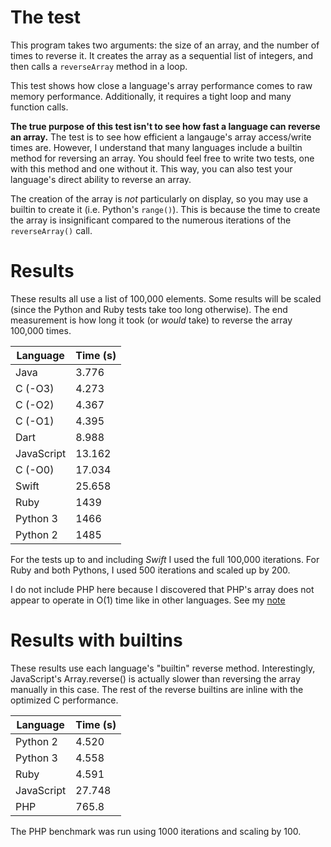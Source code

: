 # The test

This program takes two arguments: the size of an array, and the number of times to reverse it. It creates the array as a sequential list of integers, and then calls a `reverseArray` method in a loop.

This test shows how close a language's array performance comes to raw memory performance. Additionally, it requires a tight loop and many function calls.

**The true purpose of this test isn't to see how fast a language can reverse an array.** The test is to see how efficient a langauge's array access/write times are. However, I understand that many languages include a builtin method for reversing an array. You should feel free to write two tests, one with this method and one without it. This way, you can also test your language's direct ability to reverse an array.

The creation of the array is *not* particularly on display, so you may use a builtin to create it (i.e. Python's `range()`). This is because the time to create the array is insignificant compared to the numerous iterations of the `reverseArray()` call.

# Results

These results all use a list of 100,000 elements. Some results will be scaled (since the Python and Ruby tests take too long otherwise). The end measurement is how long it took (or *would* take) to reverse the array 100,000 times.

| Language  | Time (s) |
|-----------|----------|
|Java       |3.776     |
|C (-O3)    |4.273     |
|C (-O2)    |4.367     |
|C (-O1)    |4.395     |
|Dart       |8.988     |
|JavaScript |13.162    |
|C (-O0)    |17.034    |
|Swift      |25.658    |
|Ruby       |1439      |
|Python 3   |1466      |
|Python 2   |1485      |

For the tests up to and including *Swift* I used the full 100,000 iterations. For Ruby and both Pythons, I used 500 iterations and scaled up by 200.

I do not include PHP here because I discovered that PHP's array does not appear to operate in O(1) time like in other languages. See my [note](php/note.md)

# Results with builtins

These results use each language's "builtin" reverse method. Interestingly, JavaScript's Array.reverse() is actually slower than reversing the array manually in this case. The rest of the reverse builtins are inline with the optimized C performance.

| Language  | Time (s) |
|-----------|----------|
|Python 2   |4.520     |
|Python 3   |4.558     |
|Ruby       |4.591     |
|JavaScript |27.748    |
|PHP        |765.8     |

The PHP benchmark was run using 1000 iterations and scaling by 100.
